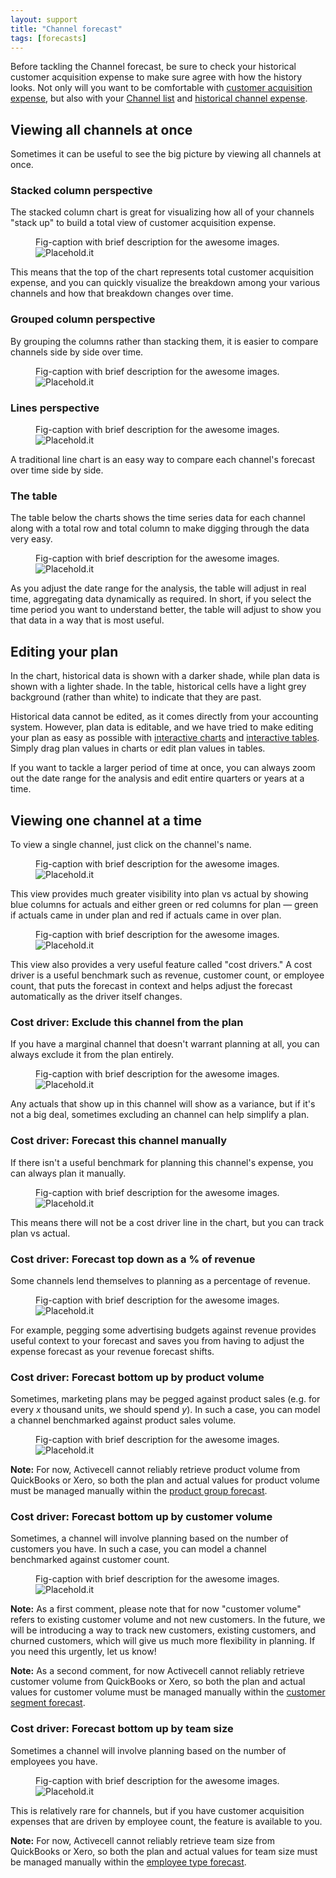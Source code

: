 ```yaml
---
layout: support
title: "Channel forecast"
tags: [forecasts]
---
```


Before tackling the Channel forecast, be sure to check your historical customer acquisition expense to make sure agree with how the history looks. Not only will you want to be comfortable with [customer acquisition expense](), but also with your [Channel list]() and [historical channel expense]().

## Viewing all channels at once

Sometimes it can be useful to see the big picture by viewing all channels at once.

### Stacked column perspective

The stacked column chart is great for visualizing how all of your channels "stack up" to build a total view of customer acquisition expense.

<figure>
  <figcaption>Fig-caption with brief description for the awesome images.</figcaption>
  <img src=" http://placehold.it/800x600" alt="Placehold.it" class="img-responsive">
</figure>

This means that the top of the chart represents total customer acquisition expense, and you can quickly visualize the breakdown among your various channels and how that breakdown changes over time.

### Grouped column perspective

By grouping the columns rather than stacking them, it is easier to compare channels side by side over time.

<figure>
  <figcaption>Fig-caption with brief description for the awesome images.</figcaption>
  <img src=" http://placehold.it/800x600" alt="Placehold.it" class="img-responsive">
</figure>

### Lines perspective

<figure>
  <figcaption>Fig-caption with brief description for the awesome images.</figcaption>
  <img src=" http://placehold.it/800x600" alt="Placehold.it" class="img-responsive">
</figure>

A traditional line chart is an easy way to compare each channel's forecast over time side by side.

### The table

The table below the charts shows the time series data for each channel along with a total row and total column to make digging through the data very easy.

<figure>
  <figcaption>Fig-caption with brief description for the awesome images.</figcaption>
  <img src=" http://placehold.it/800x600" alt="Placehold.it" class="img-responsive">
</figure>

As you adjust the date range for the analysis, the table will adjust in real time, aggregating data dynamically as required. In short, if you select the time period you want to understand better, the table will adjust to show you that data in a way that is most useful.

## Editing your plan

In the chart, historical data is shown with a darker shade, while plan data is shown with a lighter shade. In the table, historical cells have a light grey background (rather than white) to indicate that they are past.

Historical data cannot be edited, as it comes directly from your accounting system. However, plan data is editable, and we have tried to make editing your plan as easy as possible with [interactive charts]() and [interactive tables](). Simply drag plan values in charts or edit plan values in tables.

If you want to tackle a larger period of time at once, you can always zoom out the date range for the analysis and edit entire quarters or years at a time.

## Viewing one channel at a time

To view a single channel, just click on the channel's name.

<figure>
  <figcaption>Fig-caption with brief description for the awesome images.</figcaption>
  <img src=" http://placehold.it/800x600" alt="Placehold.it" class="img-responsive">
</figure>

This view provides much greater visibility into plan vs actual by showing blue columns for actuals and either green or red columns for plan — green if actuals came in under plan and red if actuals came in over plan.

<figure>
  <figcaption>Fig-caption with brief description for the awesome images.</figcaption>
  <img src=" http://placehold.it/800x600" alt="Placehold.it" class="img-responsive">
</figure>

This view also provides a very useful feature called "cost drivers." A cost driver is a useful benchmark such as revenue, customer count, or employee count, that puts the forecast in context and helps adjust the forecast automatically as the driver itself changes.

### Cost driver: Exclude this channel from the plan

If you have a marginal channel that doesn't warrant planning at all, you can always exclude it from the plan entirely.

<figure>
  <figcaption>Fig-caption with brief description for the awesome images.</figcaption>
  <img src=" http://placehold.it/800x600" alt="Placehold.it" class="img-responsive">
</figure>

Any actuals that show up in this channel will show as a variance, but if it's not a big deal, sometimes excluding an channel can help simplify a plan.

### Cost driver: Forecast this channel manually

If there isn't a useful benchmark for planning this channel's expense, you can always plan it manually.

<figure>
  <figcaption>Fig-caption with brief description for the awesome images.</figcaption>
  <img src=" http://placehold.it/800x600" alt="Placehold.it" class="img-responsive">
</figure>

This means there will not be a cost driver line in the chart, but you can track plan vs actual.

### Cost driver: Forecast top down as a % of revenue

Some channels lend themselves to planning as a percentage of revenue.

<figure>
  <figcaption>Fig-caption with brief description for the awesome images.</figcaption>
  <img src=" http://placehold.it/800x600" alt="Placehold.it" class="img-responsive">
</figure>

For example, pegging some advertising budgets against revenue provides useful context to your forecast and saves you from having to adjust the expense forecast as your revenue forecast shifts.

### Cost driver: Forecast bottom up by product volume

Sometimes, marketing plans may be pegged against product sales (e.g. for every _x_ thousand units, we should spend _y_). In such a case, you can model a channel benchmarked against product sales volume.

<figure>
  <figcaption>Fig-caption with brief description for the awesome images.</figcaption>
  <img src=" http://placehold.it/800x600" alt="Placehold.it" class="img-responsive">
</figure>

**Note:** For now, Activecell cannot reliably retrieve product volume from QuickBooks or Xero, so both the plan and actual values for product volume must be managed manually within the [product group forecast]().

### Cost driver: Forecast bottom up by customer volume

Sometimes, a channel will involve planning based on the number of customers you have. In such a case, you can model a channel benchmarked against customer count.

<figure>
  <figcaption>Fig-caption with brief description for the awesome images.</figcaption>
  <img src=" http://placehold.it/800x600" alt="Placehold.it" class="img-responsive">
</figure>

**Note:** As a first comment, please note that for now "customer volume" refers to existing customer volume and not new customers. In the future, we will be introducing a way to track new customers, existing customers, and churned customers, which will give us much more flexibility in planning. If you need this urgently, let us know!

**Note:** As a second comment, for now Activecell cannot reliably retrieve customer volume from QuickBooks or Xero, so both the plan and actual values for customer volume must be managed manually within the [customer segment forecast]().

### Cost driver: Forecast bottom up by team size

Sometimes a channel will involve planning based on the number of employees you have.

<figure>
  <figcaption>Fig-caption with brief description for the awesome images.</figcaption>
  <img src=" http://placehold.it/800x600" alt="Placehold.it" class="img-responsive">
</figure>

This is relatively rare for channels, but if you have customer acquisition expenses that are driven by employee count, the feature is available to you.

**Note:** For now, Activecell cannot reliably retrieve team size from QuickBooks or Xero, so both the plan and actual values for team size must be managed manually within the [employee type forecast]().